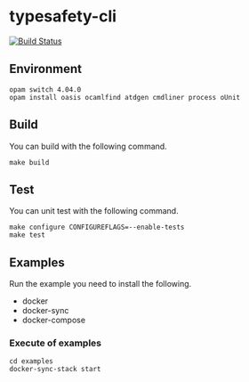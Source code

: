 # typesafety-cli

[![Build Status](https://travis-ci.org/hhpack/typesafety-cli.svg?branch=master)](https://travis-ci.org/hhpack/typesafety-cli)


## Environment

	opam switch 4.04.0
	opam install oasis ocamlfind atdgen cmdliner process oUnit

## Build

You can build with the following command.

	make build

## Test

You can unit test with the following command.

	make configure CONFIGUREFLAGS=--enable-tests
	make test

## Examples

Run the example you need to install the following.

* docker
* docker-sync
* docker-compose

### Execute of examples

	cd examples
	docker-sync-stack start
